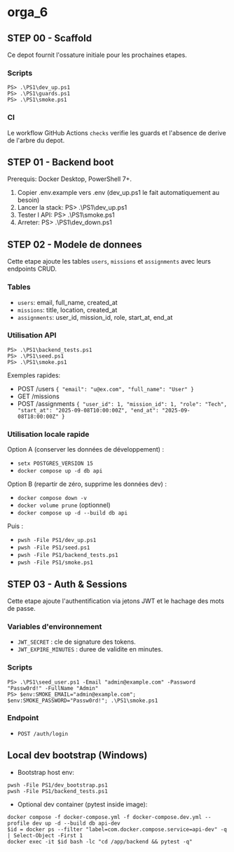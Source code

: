 # orga_6

## STEP 00 - Scaffold
Ce depot fournit l'ossature initiale pour les prochaines etapes.

### Scripts
```
PS> .\PS1\dev_up.ps1
PS> .\PS1\guards.ps1
PS> .\PS1\smoke.ps1
```

### CI
Le workflow GitHub Actions `checks` verifie les guards et l'absence de derive de l'arbre du depot.

## STEP 01 - Backend boot
Prerequis: Docker Desktop, PowerShell 7+.

1. Copier .env.example vers .env (dev_up.ps1 le fait automatiquement au besoin)
2. Lancer la stack:
   PS> .\PS1\dev_up.ps1
3. Tester l API:
   PS> .\PS1\smoke.ps1
4. Arreter:
   PS> .\PS1\dev_down.ps1

## STEP 02 - Modele de donnees
Cette etape ajoute les tables `users`, `missions` et `assignments` avec leurs endpoints CRUD.

### Tables
- `users`: email, full_name, created_at
- `missions`: title, location, created_at
- `assignments`: user_id, mission_id, role, start_at, end_at

### Utilisation API
```
PS> .\PS1\backend_tests.ps1
PS> .\PS1\seed.ps1
PS> .\PS1\smoke.ps1
```

Exemples rapides:
- POST /users `{ "email": "u@ex.com", "full_name": "User" }`
- GET /missions
- POST /assignments `{ "user_id": 1, "mission_id": 1, "role": "Tech", "start_at": "2025-09-08T10:00:00Z", "end_at": "2025-09-08T18:00:00Z" }`

### Utilisation locale rapide

Option A (conserver les données de développement) :
  - `setx POSTGRES_VERSION 15`
  - `docker compose up -d db api`

Option B (repartir de zéro, supprime les données dev) :
  - `docker compose down -v`
  - `docker volume prune` (optionnel)
  - `docker compose up -d --build db api`

Puis :
  - `pwsh -File PS1/dev_up.ps1`
  - `pwsh -File PS1/seed.ps1`
  - `pwsh -File PS1/backend_tests.ps1`
  - `pwsh -File PS1/smoke.ps1`

## STEP 03 - Auth & Sessions
Cette etape ajoute l'authentification via jetons JWT et le hachage des mots de passe.

### Variables d'environnement
- `JWT_SECRET` : cle de signature des tokens.
- `JWT_EXPIRE_MINUTES` : duree de validite en minutes.

### Scripts
```
PS> .\PS1\seed_user.ps1 -Email "admin@example.com" -Password "Passw0rd!" -FullName "Admin"
PS> $env:SMOKE_EMAIL="admin@example.com"; $env:SMOKE_PASSWORD="Passw0rd!"; .\PS1\smoke.ps1
```

### Endpoint
- `POST /auth/login`

## Local dev bootstrap (Windows)

- Bootstrap host env:
```
pwsh -File PS1/dev_bootstrap.ps1
pwsh -File PS1/backend_tests.ps1
```

- Optional dev container (pytest inside image):
```
docker compose -f docker-compose.yml -f docker-compose.dev.yml --profile dev up -d --build db api-dev
$id = docker ps --filter "label=com.docker.compose.service=api-dev" -q | Select-Object -First 1
docker exec -it $id bash -lc "cd /app/backend && pytest -q"
```
